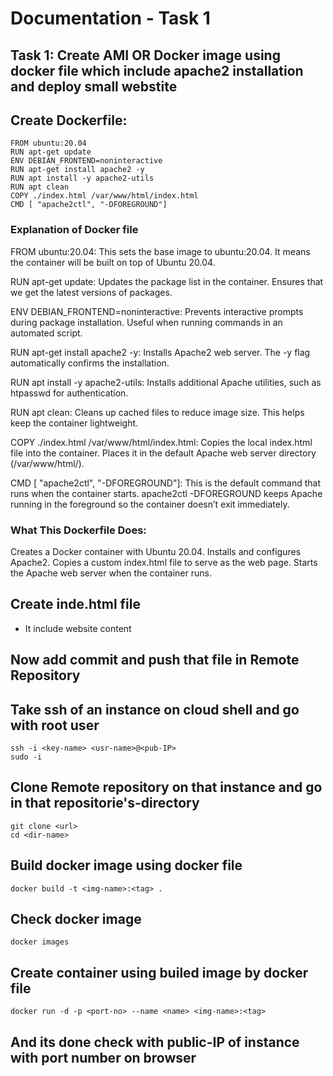 # Documentation - Task 1

## Task 1: Create AMI OR Docker image using docker file which include apache2 installation and deploy small webstite

## Create Dockerfile:
```
FROM ubuntu:20.04
RUN apt-get update
ENV DEBIAN_FRONTEND=noninteractive
RUN apt-get install apache2 -y
RUN apt install -y apache2-utils
RUN apt clean
COPY ./index.html /var/www/html/index.html
CMD [ "apache2ctl", "-DFOREGROUND"]
```
### Explanation of Docker file 
FROM ubuntu:20.04: This sets the base image to ubuntu:20.04. It means the container will be built on top of Ubuntu 20.04.

RUN apt-get update: Updates the package list in the container. Ensures that we get the latest versions of packages.

ENV DEBIAN_FRONTEND=noninteractive: Prevents interactive prompts during package installation. Useful when running commands in an automated script.

RUN apt-get install apache2 -y: Installs Apache2 web server. The -y flag automatically confirms the installation.

RUN apt install -y apache2-utils: Installs additional Apache utilities, such as htpasswd for authentication.

RUN apt clean: Cleans up cached files to reduce image size. This helps keep the container lightweight.

COPY ./index.html /var/www/html/index.html: Copies the local index.html file into the container. Places it in the default Apache web server directory (/var/www/html/).

CMD [ "apache2ctl", "-DFOREGROUND"]: This is the default command that runs when the container starts. apache2ctl -DFOREGROUND keeps Apache running in the foreground so the container doesn’t exit immediately.

### What This Dockerfile Does:
Creates a Docker container with Ubuntu 20.04.
Installs and configures Apache2.
Copies a custom index.html file to serve as the web page.
Starts the Apache web server when the container runs.

## Create inde.html file 
- It include website content
  
## Now add commit and push that file in Remote Repository

## Take ssh of an instance on cloud shell and go with root user
```
ssh -i <key-name> <usr-name>@<pub-IP>
sudo -i
```
## Clone Remote repository on that instance and go in that repositorie's-directory
```
git clone <url>
cd <dir-name>
```
## Build docker image using docker file 
```
docker build -t <img-name>:<tag> .
```
## Check docker image
```
docker images
```

## Create container using builed image by docker file 
```
docker run -d -p <port-no> --name <name> <img-name>:<tag>
```
## And its done check with public-IP of instance with port number on browser

